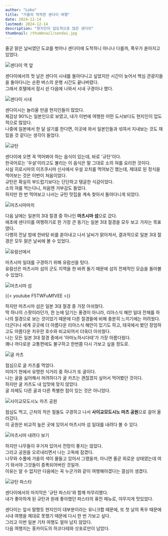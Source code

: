 ```yaml
---
author: "Loko"
title: "가을의 적적한 센다이 여행"
date: 2024-12-14
lastmod: 2024-12-14
description: "현지인이 압도적으로 많은 센다이"
thumbnail: /thumbnail/sendai.jpg
---
```


줄곧 맑은 날씨였던 도쿄를 벗어나 센다이에 도착하니 아니나 다를까, 폭우가 쏟아지고 있었다.

<img class="hover-zoom" src="/jr-travel/sendai-1.jpg" alt="센다이 역 앞">

센다이에서의 첫 날은 센다이 시내를 돌아다니고 싶었지만 시간이 늦어서 핵심 관광지들을 돌아다니는 순환 버스의 운행 시간도 끝나버렸다.  
그래서 호텔에서 잠시 쉰 다음에 나와서 시내 구경이나 했다.

<img class="hover-zoom" src="/jr-travel/sendai-2.jpg" alt="센다이 시내">

센다이시는 놀라울 만큼 현지인들이 많았다.  
체감상 90%는 일본인으로 보였고, 내가 이번에 여행한 어떤 도시보다도 현지인이 압도적으로 많았다.  
나중에 일본에서 한 달 살기를 한다면, 이곳에 와서 일본인들과 섞여서 지내보는 것도 재밌을 것 같다는 생각이 들었다.

<img class="hover-zoom" src="/jr-travel/sendai-3.jpg" alt="규탄">

센다이에 오면 꼭 먹어봐야 하는 음식이 있는데, 바로 '규탄'이다.  
한국어로는 '우설'이라고도 불리는 이 음식은 말 그대로 소의 혀를 요리한 것이다.  
사실 히로시마의 이츠쿠시마 신사에서 우설 꼬치를 먹어보긴 했는데, 제대로 된 정식을 먹어보는 것은 이번이 처음이었다.  
규탄은 확실히 부드럽기보다는 단단하고 탱글한 식감이었다.  
소의 혀를 먹는다니, 처음엔 거부감도 들었다.  
하지만 한 번 먹어보고 나서는 규탄 맛집을 계속 찾아서 돌아다니게 되었다.

<img class="hover-zoom" src="/jr-travel/sendai-4.jpg" alt="마츠시마마치">

다음 날에는 일본의 3대 절경 중 하나인 **마츠시마 섬**으로 갔다.  
애초에 센다이를 여행하기로 한 가장 큰 동기는 일본 3대 절경을 모두 보고 가자는 목표였다.  
다행히 전날 밤에 한바탕 비를 쏟아내고 나서 날씨가 맑아져서, 결과적으로 일본 3대 절경은 모두 맑은 날씨에 볼 수 있었다.

<img class="hover-zoom" src="/jr-travel/sendai-5.jpg" alt="유람선에서">

마츠시마 일대를 구경하기 위해 유람선을 탔다.  
유람선은 마츠시마 섬의 군도 지역을 한 바퀴 돌기 때문에 섬의 전체적인 모습을 돌아볼 수 있었다.

<img class="hover-zoom" src="/jr-travel/sendai-6.jpg" alt="마츠시마 섬">

{{< youtube F5TWFuMfVEE >}}

하지만 마츠시마 섬은 일본 3대 절경 중 가장 아쉬웠다.  
딱 하나의 스팟이라던가, 한 눈에 담기는 풍경이 아니라, 리아스식 해안 일대 전체를 하나의 절경으로 보는 것이었기 때문에 다른 절경들에 비해 충분히 느끼기에는 어려웠다.  
더군다나 세계 곳곳에 더 아름다운 리아스식 해안이 있기도 하고, 태국에서 봤던 장엄하고도 아름다운 치우란 호수와 비교되어서 더욱더 아쉬웠다.  
나는 모든 일본 3대 절경 중에서 '아마노하시다테'가 가장 아름다웠다.  
꽤나 까다로운 교통편에도 불구하고 한번쯤 다시 가보고 싶을 정도로.

<img class="hover-zoom" src="/jr-travel/sendai-7.jpg" alt="굴 카츠">

점심으로 굴 카츠를 먹었다.  
미야기 현에서 유명한 식거리 중 하나가 또 굴이다.  
나는 굴을 싫어해서 꺼려하다가 굴 카츠는 괜찮겠지 싶어서 먹어봤던 것이다.  
하지만 굴 카츠도 내 입맛에 맞지 않았다.  
굴 자체도 다른 굴과 다른 특별한 점이 있는 것은 아니었다.

<img class="hover-zoom" src="/jr-travel/sendai-8.jpg" alt="사이교모도시노 마츠 공원">

점심도 먹고, 근처의 작은 절들도 구경하고 나서 **사이교모도시노 마츠 공원**으로 걸어 올라갔다.  
이 공원은 비교적 높은 곳에 있어서 마츠시마 섬 일대를 내려다 볼 수 있다.

<img class="hover-zoom" src="/jr-travel/sendai-9.jpg" alt="마츠시마 내려다 보기">

하지만 나무들이 우거져 있어서 전망이 좋지는 않았다.  
그리고 공원을 오르내리면서 나는 고독에 잠겼다.  
나무와 수풀에 가을의 색이 물들고 있어서 그랬을까, 아니면 줄곧 외로운 상태였는데 여기 와서야 그것들이 증폭되어버린 것일까.  
이유는 알 수 없지만 다음에는 꼭 누군가와 같이 여행해야겠다는 결심이 생겼다.

<img class="hover-zoom" src="/jr-travel/sendai-10.jpg" alt="규탄 파스타">

센다이에서의 마지막은 '규탄 파스타'와 함께 마무리했다.  
내가 좋아하게 된 규탄과 원래 좋아했던 파스타의 퓨전 메뉴로, 야무지게 맛있었다.  

센다이는 앞서 말했듯 현지인이 대부분이라는 유니크함 때문에, 또 첫 날의 폭우 때문에 시내 여행을 제대로 못했기 때문에 다시 한 번 가보고 싶다.  
그리고 이번 일본 기차 여행도 얼마 남지 않았다.  
다음 여행지는 홋카이도의 하코다테와 삿포로만이 남았다.
